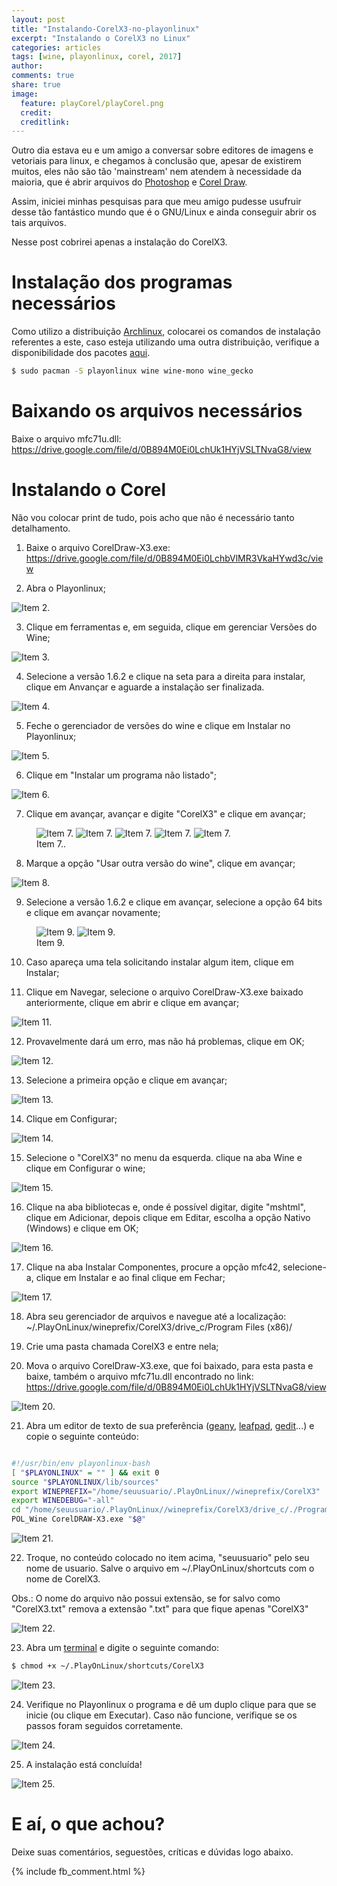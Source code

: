 ```yaml
---
layout: post
title: "Instalando-CorelX3-no-playonlinux"
excerpt: "Instalando o CorelX3 no Linux"
categories: articles
tags: [wine, playonlinux, corel, 2017]
author:
comments: true
share: true
image:
  feature: playCorel/playCorel.png
  credit:
  creditlink:
---
```


<div id="fb-root"></div>
<script>(function(d, s, id) {
  var js, fjs = d.getElementsByTagName(s)[0];
  if (d.getElementById(id)) return;
  js = d.createElement(s); js.id = id;
  js.src = "//connect.facebook.net/pt_BR/all.js#xfbml=1&version=v2.5&appId=541394239351629";
  fjs.parentNode.insertBefore(js, fjs);
}(document, 'script', 'facebook-jssdk'));</script>

Outro dia estava eu e um amigo a conversar sobre editores de imagens e vetoriais
para linux, e chegamos à conclusão que, apesar de existirem muitos, eles não
são tão 'mainstream' nem atendem à necessidade da maioria, que é abrir arquivos
do [Photoshop](http://www.adobe.com/br/products/photoshop.html) e [Corel Draw](http://www.corel.com/br/).

Assim, iniciei minhas pesquisas para que meu amigo pudesse usufruir desse tão
fantástico mundo que é o GNU/Linux e ainda conseguir abrir os tais arquivos.

Nesse post cobrirei apenas a instalação do CorelX3.

# Instalação dos programas necessários

Como utilizo a distribuição [Archlinux](https://www.archlinux-br.org/),
colocarei os comandos de instalação referentes a este, caso esteja utilizando
uma outra distribuição, verifique a disponibilidade dos pacotes [aqui](https://www.playonlinux.com/en/download.html).

```bash
$ sudo pacman -S playonlinux wine wine-mono wine_gecko
```

# Baixando os arquivos necessários


Baixe o arquivo mfc71u.dll: https://drive.google.com/file/d/0B894M0Ei0LchUk1HYjVSLTNvaG8/view

# Instalando o Corel

Não vou colocar print de tudo, pois acho que não é necessário tanto
detalhamento.

1. Baixe o arquivo CorelDraw-X3.exe: https://drive.google.com/file/d/0B894M0Ei0LchbVlMR3VkaHYwd3c/view

2. Abra o Playonlinux;

![Item 2.](playCorel/playCorel01.png)

3. Clique em ferramentas e, em seguida, clique em gerenciar Versões do Wine;

![Item 3.](playCorel/playCorel02.png)

4. Selecione a versão 1.6.2 e clique na seta para a direita para instalar,
   clique em Anvançar e aguarde a instalação ser finalizada.

![Item 4.](playCorel/playCorel03.png)

5. Feche o gerenciador de versões do wine e clique em Instalar no Playonlinux;

![Item 5.](playCorel/playCorel04.png)

6. Clique em "Instalar um programa não listado";

![Item 6.](playCorel/playCorel05.png)

7. Clique em avançar, avançar e digite "CorelX3" e clique em avançar;

<figure class="third">
	<img src="playCorel/playCorel06.png" alt="Item 7."></a>
	<img src="playCorel/playCorel07.png" alt="Item 7."></a>
	<img src="playCorel/playCorel08.png" alt="Item 7."></a>
	<img src="playCorel/playCorel09.png" alt="Item 7."></a>
	<img src="playCorel/playCorel10.png" alt="Item 7."></a>
	<figcaption>Item 7..</figcaption>
</figure>

8. Marque a opção "Usar outra versão do wine", clique em avançar;

![Item 8.](playCorel/playCorel11.png)

9. Selecione a versão 1.6.2 e clique em avançar, selecione a opção 64 bits e
   clique em avançar novamente;

<figure class="half">
	<img src="playCorel/playCorel12.png" alt="Item 9.">
	<img src="playCorel/playCorel13.png" alt="Item 9.">
	<figcaption>Item 9.</figcaption>
</figure>

10. Caso apareça uma tela solicitando instalar algum item, clique em Instalar;

11. Clique em Navegar, selecione o arquivo CorelDraw-X3.exe baixado
    anteriormente, clique em abrir e clique em avançar;

![Item 11.](playCorel/playCorel14.png)

12. Provavelmente dará um erro, mas não há problemas, clique em OK;

![Item 12.](playCorel/playCorel15.png)

13. Selecione a primeira opção e clique em avançar;

![Item 13.](playCorel/playCorel16.png)

14. Clique em Configurar;

![Item 14.](playCorel/playCorel17.png)

15. Selecione o "CorelX3" no menu da esquerda. clique na aba Wine e clique em
    Configurar o wine;

![Item 15.](playCorel/playCorel18.png)

16. Clique na aba bibliotecas e, onde é possível digitar, digite "mshtml",
    clique em Adicionar, depois clique em Editar, escolha a opção Nativo
    (Windows) e clique em OK;

![Item 16.](playCorel/playCorel19.png)

17. Clique na aba Instalar Componentes, procure a opção mfc42, selecione-a,
    clique em Instalar e ao final clique em Fechar;

![Item 17.](playCorel/playCorel20.png)

18. Abra seu gerenciador de arquivos e navegue até a localização: ~/.PlayOnLinux/wineprefix/CorelX3/drive_c/Program Files (x86)/


19. Crie uma pasta chamada CorelX3 e entre nela;


20. Mova o arquivo CorelDraw-X3.exe, que foi baixado, para esta pasta e baixe,
    também o arquivo mfc71u.dll encontrado no link: https://drive.google.com/file/d/0B894M0Ei0LchUk1HYjVSLTNvaG8/view

![Item 20.](playCorel/playCorel21.png)

21. Abra um editor de texto de sua preferência ([geany](https://pt.wikipedia.org/wiki/Geany), [leafpad](https://pt.wikipedia.org/wiki/Leafpad), [gedit](https://pt.wikipedia.org/wiki/Gedit)...) e copie o seguinte conteúdo:

```bash

#!/usr/bin/env playonlinux-bash
[ "$PLAYONLINUX" = "" ] && exit 0
source "$PLAYONLINUX/lib/sources"
export WINEPREFIX="/home/seuusuario/.PlayOnLinux//wineprefix/CorelX3"
export WINEDEBUG="-all"
cd "/home/seuusuario/.PlayOnLinux//wineprefix/CorelX3/drive_c/./Program Files (x86)/CorelX3"
POL_Wine CorelDRAW-X3.exe "$@"

```

![Item 21.](playCorel/playCorel22.png)

22. Troque, no conteúdo colocado no item acima, "seuusuario" pelo seu nome de
    usuario. Salve o arquivo em ~/.PlayOnLinux/shortcuts com o nome de CorelX3.

Obs.: O nome do arquivo não possui extensão, se for salvo como "CorelX3.txt"
remova a extensão ".txt" para que fique apenas "CorelX3"

![Item 22.](playCorel/playCorel23.png)

23. Abra um [terminal](https://help.ubuntu.com/kubuntu/desktopguide/pt_BR/terminals.html) e digite o seguinte comando:

```bash
$ chmod +x ~/.PlayOnLinux/shortcuts/CorelX3
```

![Item 23.](playCorel/playCorel24.png)

24. Verifique no Playonlinux o programa e dê um duplo clique para que se inicie
    (ou clique em Executar). Caso não funcione, verifique se os passos foram
    seguidos corretamente.

![Item 24.](playCorel/playCorel25.png)

25. A instalação está concluída!

![Item 25.](playCorel/playCorel26.png)

# E aí, o que achou?

Deixe suas comentários, seguestões, críticas e dúvidas logo abaixo.

{% include fb_comment.html %}
